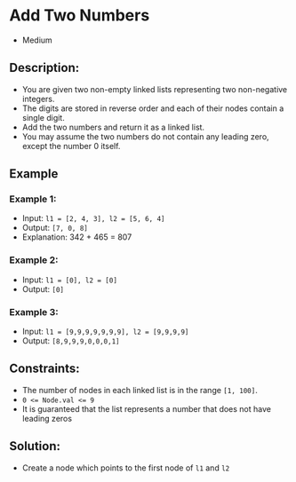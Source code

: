 # Add Two Numbers
- Medium

## Description:
- You are given two non-empty linked lists representing two non-negative integers.
- The digits are stored in reverse order and each of their nodes contain a single digit.
- Add the two numbers and return it as a linked list.
- You may assume the two numbers do not contain any leading zero, except the number 0 itself.

## Example
### Example 1:
- Input: `l1 = [2, 4, 3], l2 = [5, 6, 4]`
- Output: `[7, 0, 8]`
- Explanation: 342 + 465 = 807

### Example 2:

- Input: `l1 = [0], l2 = [0]`
- Output: `[0]`

### Example 3:

- Input: `l1 = [9,9,9,9,9,9,9], l2 = [9,9,9,9]`
- Output: `[8,9,9,9,0,0,0,1]`
 

## Constraints:
- The number of nodes in each linked list is in the range `[1, 100]`.
- `0 <= Node.val <= 9`
- It is guaranteed that the list represents a number that does not have leading zeros

## Solution:
- Create a node which points to the first node of `l1` and `l2`